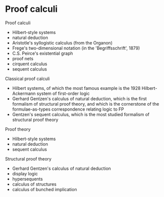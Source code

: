 # Proof calculi

Proof calculi
- Hilbert-style systems
- natural deduction
- Aristotle's syllogistic calculus (from the Organon)
- Frege's two-dimensional notation (in the 'Begriffsschrift', 1879)
- C.S. Peirce's existential graph
- proof nets
- cirquent calculus
- sequent calculus

Classical proof calculi
- Hilbert systems, of which the most famous example is the 1928 Hilbert-Ackermann system of first-order logic
- Gerhard Gentzen's calculus of natural deduction, which is the first formalism of structural proof theory, and which is the cornerstone of the formulae-as-types correspondence relating logic to FP
- Gentzen's sequent calculus, which is the most studied formalism of structural proof theory


Proof theory
- Hilbert-style systems
- natural deduction
- sequent calculus

Structural proof theory
- Gerhard Gentzen's calculus of natural deduction
- display logic
- hypersequents
- calculus of structures
- calculus of bunched implication
